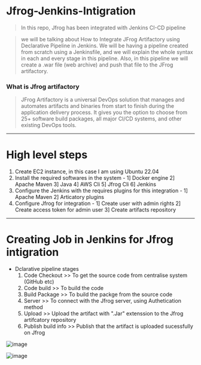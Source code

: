 # Jfrog-Jenkins-Intigration

> In this repo, Jfrog has been integrated with Jenkins CI-CD pipeline

> we will be talking about How to Integrate JFrog Artifactory using Declarative Pipeline in Jenkins. 
> We will be having a pipeline created from scratch using a Jenkinsfile, and we will explain the whole syntax in each and every stage in this pipeline. 
> Also, in this pipeline we will create a .war file (web archive) and push that file to the JFrog artifactory.

### What is Jfrog artifactory
> JFrog Artifactory is a universal DevOps solution that manages and automates artifacts and binaries from start to finish during the application delivery process. 
> It gives you the option to choose from 25+ software build packages, all major CI/CD systems, and other existing DevOps tools.

__________________________________________________________________________________________________________________________________________________________________________________________

# High level steps 

1. Create EC2 instance, in this case I am using Ubuntu 22.04
2. Install the required softwares in the system - 1] Docker engine 2] Apache Maven 3] Java 4] AWS Cli 5] Jfrog Cli 6] Jenkins
3. Configure the Jenkins with the requires plugins for this integration - 1] Apache Maven 2] Articatory plugins
4. Configure Jfrog for integration - 1] Create user with admin rights 2] Create access token for admin user 3] Create artifacts repository 

__________________________________________________________________________________________________________________________________________

# Creating Job in Jenkins for Jfrog intigration 

- Dclarative pipeline stages
  1. Code Checkout >> To get the source code from centralise system (GitHub etc)
  2. Code build >> To build the code
  3. Build Package >> To build the packge from the source code
  4. Server >> To connect with the Jfrog server, using Authetication method
  5. Upload >> Upload the artifact with ".Jar" extenssion to the Jfrog artifcatory repository
  6. Publish build info >> Publish that the artifact is uploaded sucessfully on Jfrog

![image](https://github.com/anand40090/Jfrog-Jenkins-Intigration/assets/32446706/6fa54676-5281-496f-8827-1719324566c7)

![image](https://github.com/anand40090/Jfrog-Jenkins-Intigration/assets/32446706/787dcbdc-206d-4a52-8cb3-0ecbc2e80de7)
